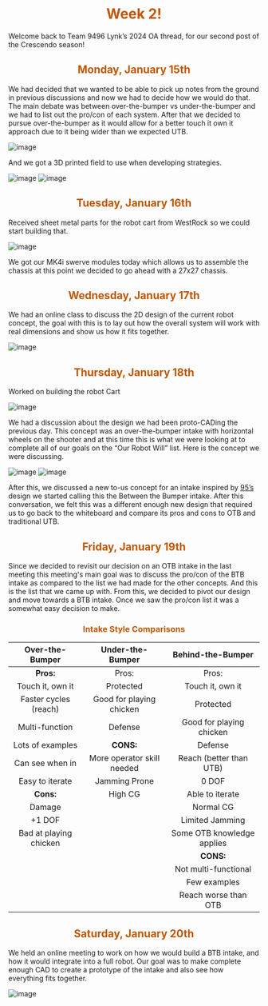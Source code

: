 <div>
<div align="center">
<h1><span style="color:#bf5700">Week 2!</span></h1>
</div>

Welcome back to Team 9496 Lynk’s 2024 OA thread, for our second post of the Crescendo season! <br>

<div>
<div align="center">
<h2><span style="color:#bf5700">Monday, January 15th</span></h2>
</div>

We had decided that we wanted to be able to pick up notes from the ground in previous discussions and now we had to decide how we would do that. The main debate was between over-the-bumper vs under-the-bumper and we had to list out the pro/con of each system. After that we decided to pursue over-the-bumper as it would allow for a better touch it own it approach due to it being wider than we expected UTB.

![image](https://i.postimg.cc/RCstwTB0/unnamed.png)

And we got a 3D printed field to use when developing strategies.

![image](https://i.postimg.cc/7hwy6zB8/unnamed.png)
![image](https://i.postimg.cc/65HNWyng/unnamed.png)

<div>
<div align="center">
<h2><span style="color:#bf5700">Tuesday, January 16th</span></h2>
</div>

Received sheet metal parts for the robot cart from WestRock so we could start building that.

![image](https://i.postimg.cc/SsGvgvG3/unnamed.png)

We got our MK4i swerve modules today which allows us to assemble the chassis at this point we decided to go ahead with a 27x27 chassis.

<div>
<div align="center">
<h2><span style="color:#bf5700">Wednesday, January 17th</span></h2>
</div>

We had an online class to discuss the 2D design of the current robot concept, the goal with this is to lay out how the overall system will work with real dimensions and show us how it fits together. 

![image](https://i.postimg.cc/GtHxv7gk/unnamed.png)

<div>
<div align="center">
<h2><span style="color:#bf5700">Thursday, January 18th</span></h2>
</div>

Worked on building the robot Cart

![image](https://i.postimg.cc/1R869KMp/unnamed.png)

We had a discussion about the design we had been proto-CADing the previous day. This concept was an over-the-bumper intake with horizontal wheels on the shooter and at this time this is what we were looking at to complete all of our goals on the “Our Robot Will” list. Here is the concept we were discussing.

![image](https://i.postimg.cc/XNCLLJVF/unnamed.jpg)
![image](https://i.postimg.cc/SKG5x4St/unnamed.png)

After this, we discussed a new to-us concept for an intake inspired by [95’s](https://www.chiefdelphi.com/t/frc-95-the-grasshoppers-2024-build-thread/442176/34?u=jimmyy) design we started calling this the Between the Bumper intake. After this conversation, we felt this was a different enough new design that required us to go back to the whiteboard and compare its pros and cons to OTB and traditional UTB.


<div>
<div align="center">
<h2><span style="color:#bf5700">Friday, January 19th</span></h2>
</div>

Since we decided to revisit our decision on an OTB intake in the last meeting this meeting's main goal was to discuss the pro/con of the BTB intake as compared to the list we had made for the other concepts. And this is the list that we came up with. From this, we decided to pivot our design and move towards a BTB intake. Once we saw the pro/con list it was a somewhat easy decision to make.

<div>
<div align="center">
<h3><span style="color:#bf5700">Intake Style Comparisons</span></h3>
</div>

| Over-the-Bumper | Under-the-Bumper | Behind-the-Bumper |
| :-: | :-: | :-: |
| **Pros:** | Pros: | Pros: |
| Touch it, own it | Protected | Touch it, own it |
| Faster cycles (reach) | Good for playing chicken | Protected |
| Multi-function | Defense | Good for playing chicken |
| Lots of examples | **CONS:** | Defense |
| Can see when in | More operator skill needed | Reach (better than UTB) |
| Easy to iterate | Jamming Prone | 0 DOF |
| **Cons:** | High CG | Able to iterate |
| Damage | | Normal CG |
| +1 DOF | | Limited Jamming | 
| Bad at playing chicken | | Some OTB knowledge applies |
| | | **CONS:** |
| | | Not multi-functional |
| | | Few examples |
| | | Reach worse than OTB |

<div>
<div align="center">
<h2><span style="color:#bf5700">Saturday, January 20th</span></h2>
</div>

We held an online meeting to work on how we would build a BTB intake, and how it would integrate into a full robot. Our goal was to make complete enough CAD to create a prototype of the intake and also see how everything fits together.

![image](https://i.postimg.cc/KY1PwCGw/unnamed.png)
